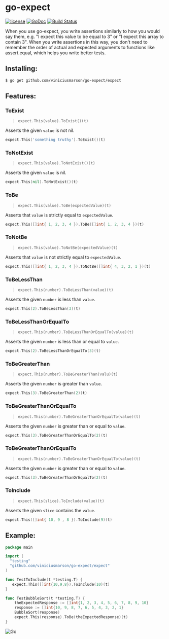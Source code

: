 # go-expect

[![license](http://img.shields.io/badge/license-MIT-blue.svg)](https://raw.githubusercontent.com/derekparker/delve/master/LICENSE) [![GoDoc](https://godoc.org/github.com/derekparker/delve?status.svg)](https://godoc.org/github.com/derekparker/delve) [![Build Status](https://travis-ci.org/derekparker/delve.svg?branch=travis-ci)](https://travis-ci.org/derekparker/delve)


When you use go-expect, you write assertions similarly to how you would say them, e.g. "I expect this value to be equal to 3" or "I expect this array to contain 3". When you write assertions in this way, you don't need to remember the order of actual and expected arguments to functions like assert.equal, which helps you write better tests.



## Installing:

```sh
$ go get github.com/viniciusmarson/go-expect/expect
```

## Features: 

### ToExist

> `expect.This(value).ToExist()(t)`

Asserts the given `value` is not nil.

```go
expect.This('something truthy').ToExist()(t)
```

### ToNotExist

> `expect.This(value).ToNotExist()(t)`

Asserts the given `value` is nil.

```go
expect.This(nil).ToNotExist()(t)
```

### ToBe

> `expect.This(value).ToBe(expectedValue)(t)`

Asserts that `value` is strictly equal to `expectedValue`.

```go
expect.This([]int{ 1, 2, 3, 4 }).ToBe([]int{ 1, 2, 3, 4 })(t)
```


### ToNotBe

> `expect.This(value).ToNotBe(expectedValue)(t)`

Asserts that `value` is not strictly equal to `expectedValue`.

```go
expect.This([]int{ 1, 2, 3, 4 }).ToNotBe([]int{ 4, 3, 2, 1 })(t)
```


### ToBeLessThan

> `expect.This(number).ToBeLessThan(value)(t)`

Asserts the given `number` is less than `value`.

```go
expect.This(2).ToBeLessThan(3)(t)
```


### ToBeLessThanOrEqualTo

> `expect.This(number).ToBeLessThanOrEqualTo(value)(t)`

Asserts the given `number` is less than or equal to `value`.

```go
expect.This(2).ToBeLessThanOrEqualTo(3)(t)
```


### ToBeGreaterThan

> `expect.This(number).ToBeGreaterThan(valu)(t)`

Asserts the given `number` is greater than `value`.

```go
expect.This(3).ToBeGreaterThan(2)(t)
```


### ToBeGreaterThanOrEqualTo

> `expect.This(number).ToBeGreaterThanOrEqualTo(value)(t)`

Asserts the given `number` is greater than or equal to `value`.

```go
expect.This(3).ToBeGreaterThanOrEqualTo(2)(t)
```


### ToBeGreaterThanOrEqualTo

> `expect.This(number).ToBeGreaterThanOrEqualTo(value)(t)`

Asserts the given `number` is greater than or equal to `value`.

```go
expect.This(3).ToBeGreaterThanOrEqualTo(2)(t)
```


### ToInclude

> `expect.This(slice).ToInclude(value)(t)`

Asserts the given `slice` contains the `value`.

```go
expect.This([]int{ 10, 9 , 8 }).ToInclude(9)(t)
```

## Example:

```go
package main

import (
  "testing"
  "github.com/viniciusmarson/go-expect/expect"
)

func TestToInclude(t *testing.T) {
   expect.This([]int{10,9,8}).ToInclude(10)(t)
}

func TestBubbleSort(t *testing.T) {
	theExpectedResponse := []int{1, 2, 3, 4, 5, 6, 7, 8, 9, 10}
	response := []int{10, 9, 8, 7, 6, 5, 4, 3, 2, 1}
	BubbleSort(response)
	expect.This(response).ToBe(theExpectedResponse)(t)
}
```


![Go](http://nordicapis.com/wp-content/uploads/golang-hemmingway-with-a-martini-02-243x300.png)
